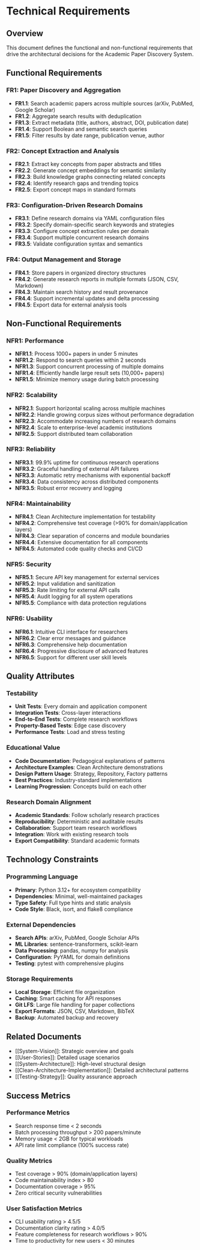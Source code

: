 # Technical Requirements

## Overview

This document defines the functional and non-functional requirements that drive the architectural decisions for the Academic Paper Discovery System.

## Functional Requirements

### FR1: Paper Discovery and Aggregation
- **FR1.1**: Search academic papers across multiple sources (arXiv, PubMed, Google Scholar)
- **FR1.2**: Aggregate search results with deduplication
- **FR1.3**: Extract metadata (title, authors, abstract, DOI, publication date)
- **FR1.4**: Support Boolean and semantic search queries
- **FR1.5**: Filter results by date range, publication venue, author

### FR2: Concept Extraction and Analysis
- **FR2.1**: Extract key concepts from paper abstracts and titles
- **FR2.2**: Generate concept embeddings for semantic similarity
- **FR2.3**: Build knowledge graphs connecting related concepts
- **FR2.4**: Identify research gaps and trending topics
- **FR2.5**: Export concept maps in standard formats

### FR3: Configuration-Driven Research Domains
- **FR3.1**: Define research domains via YAML configuration files
- **FR3.2**: Specify domain-specific search keywords and strategies
- **FR3.3**: Configure concept extraction rules per domain
- **FR3.4**: Support multiple concurrent research domains
- **FR3.5**: Validate configuration syntax and semantics

### FR4: Output Management and Storage
- **FR4.1**: Store papers in organized directory structures
- **FR4.2**: Generate research reports in multiple formats (JSON, CSV, Markdown)
- **FR4.3**: Maintain search history and result provenance
- **FR4.4**: Support incremental updates and delta processing
- **FR4.5**: Export data for external analysis tools

## Non-Functional Requirements

### NFR1: Performance
- **NFR1.1**: Process 1000+ papers in under 5 minutes
- **NFR1.2**: Respond to search queries within 2 seconds
- **NFR1.3**: Support concurrent processing of multiple domains
- **NFR1.4**: Efficiently handle large result sets (10,000+ papers)
- **NFR1.5**: Minimize memory usage during batch processing

### NFR2: Scalability
- **NFR2.1**: Support horizontal scaling across multiple machines
- **NFR2.2**: Handle growing corpus sizes without performance degradation
- **NFR2.3**: Accommodate increasing numbers of research domains
- **NFR2.4**: Scale to enterprise-level academic institutions
- **NFR2.5**: Support distributed team collaboration

### NFR3: Reliability
- **NFR3.1**: 99.9% uptime for continuous research operations
- **NFR3.2**: Graceful handling of external API failures
- **NFR3.3**: Automatic retry mechanisms with exponential backoff
- **NFR3.4**: Data consistency across distributed components
- **NFR3.5**: Robust error recovery and logging

### NFR4: Maintainability
- **NFR4.1**: Clean Architecture implementation for testability
- **NFR4.2**: Comprehensive test coverage (>90% for domain/application layers)
- **NFR4.3**: Clear separation of concerns and module boundaries
- **NFR4.4**: Extensive documentation for all components
- **NFR4.5**: Automated code quality checks and CI/CD

### NFR5: Security
- **NFR5.1**: Secure API key management for external services
- **NFR5.2**: Input validation and sanitization
- **NFR5.3**: Rate limiting for external API calls
- **NFR5.4**: Audit logging for all system operations
- **NFR5.5**: Compliance with data protection regulations

### NFR6: Usability
- **NFR6.1**: Intuitive CLI interface for researchers
- **NFR6.2**: Clear error messages and guidance
- **NFR6.3**: Comprehensive help documentation
- **NFR6.4**: Progressive disclosure of advanced features
- **NFR6.5**: Support for different user skill levels

## Quality Attributes

### Testability
- **Unit Tests**: Every domain and application component
- **Integration Tests**: Cross-layer interactions
- **End-to-End Tests**: Complete research workflows
- **Property-Based Tests**: Edge case discovery
- **Performance Tests**: Load and stress testing

### Educational Value
- **Code Documentation**: Pedagogical explanations of patterns
- **Architecture Examples**: Clean Architecture demonstrations
- **Design Pattern Usage**: Strategy, Repository, Factory patterns
- **Best Practices**: Industry-standard implementations
- **Learning Progression**: Concepts build on each other

### Research Domain Alignment
- **Academic Standards**: Follow scholarly research practices
- **Reproducibility**: Deterministic and auditable results
- **Collaboration**: Support team research workflows
- **Integration**: Work with existing research tools
- **Export Compatibility**: Standard academic formats

## Technology Constraints

### Programming Language
- **Primary**: Python 3.12+ for ecosystem compatibility
- **Dependencies**: Minimal, well-maintained packages
- **Type Safety**: Full type hints and static analysis
- **Code Style**: Black, isort, and flake8 compliance

### External Dependencies
- **Search APIs**: arXiv, PubMed, Google Scholar APIs
- **ML Libraries**: sentence-transformers, scikit-learn
- **Data Processing**: pandas, numpy for analysis
- **Configuration**: PyYAML for domain definitions
- **Testing**: pytest with comprehensive plugins

### Storage Requirements
- **Local Storage**: Efficient file organization
- **Caching**: Smart caching for API responses
- **Git LFS**: Large file handling for paper collections
- **Export Formats**: JSON, CSV, Markdown, BibTeX
- **Backup**: Automated backup and recovery

## Related Documents

- [[System-Vision]]: Strategic overview and goals
- [[User-Stories]]: Detailed usage scenarios
- [[System-Architecture]]: High-level structural design
- [[Clean-Architecture-Implementation]]: Detailed architectural patterns
- [[Testing-Strategy]]: Quality assurance approach

## Success Metrics

### Performance Metrics
- Search response time < 2 seconds
- Batch processing throughput > 200 papers/minute
- Memory usage < 2GB for typical workloads
- API rate limit compliance (100% success rate)

### Quality Metrics
- Test coverage > 90% (domain/application layers)
- Code maintainability index > 80
- Documentation coverage > 95%
- Zero critical security vulnerabilities

### User Satisfaction Metrics
- CLI usability rating > 4.5/5
- Documentation clarity rating > 4.0/5
- Feature completeness for research workflows > 90%
- Time to productivity for new users < 30 minutes
